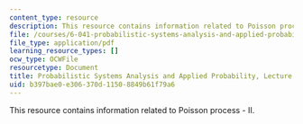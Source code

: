 ```yaml
---
content_type: resource
description: This resource contains information related to Poisson process - II.
file: /courses/6-041-probabilistic-systems-analysis-and-applied-probability-fall-2010/b397bae0e306370d11508849b61f79a6_MIT6_041F10_L15.pdf
file_type: application/pdf
learning_resource_types: []
ocw_type: OCWFile
resourcetype: Document
title: Probabilistic Systems Analysis and Applied Probability, Lecture 15
uid: b397bae0-e306-370d-1150-8849b61f79a6
---
```

This resource contains information related to Poisson process - II.

